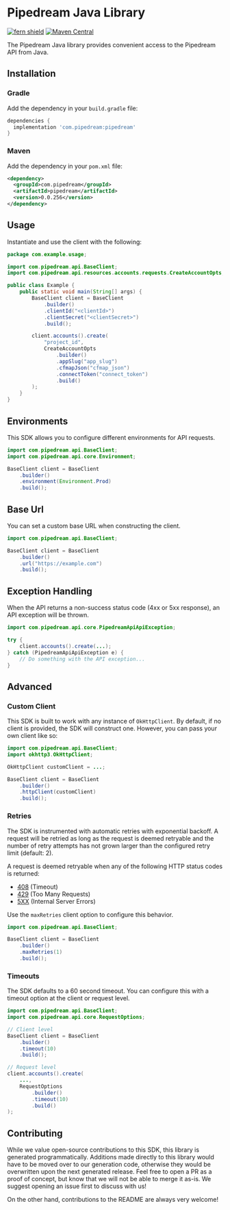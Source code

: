 # Pipedream Java Library

[![fern shield](https://img.shields.io/badge/%F0%9F%8C%BF-Built%20with%20Fern-brightgreen)](https://buildwithfern.com?utm_source=github&utm_medium=github&utm_campaign=readme&utm_source=https%3A%2F%2Fgithub.com%2FPipedreamHQ%2Fpipedream-sdk-java)
[![Maven Central](https://img.shields.io/maven-central/v/com.pipedream/pipedream)](https://central.sonatype.com/artifact/com.pipedream/pipedream)

The Pipedream Java library provides convenient access to the Pipedream API from Java.

## Installation

### Gradle

Add the dependency in your `build.gradle` file:

```groovy
dependencies {
  implementation 'com.pipedream:pipedream'
}
```

### Maven

Add the dependency in your `pom.xml` file:

```xml
<dependency>
  <groupId>com.pipedream</groupId>
  <artifactId>pipedream</artifactId>
  <version>0.0.256</version>
</dependency>
```

## Usage

Instantiate and use the client with the following:

```java
package com.example.usage;

import com.pipedream.api.BaseClient;
import com.pipedream.api.resources.accounts.requests.CreateAccountOpts;

public class Example {
    public static void main(String[] args) {
        BaseClient client = BaseClient
            .builder()
            .clientId("<clientId>")
            .clientSecret("<clientSecret>")
            .build();

        client.accounts().create(
            "project_id",
            CreateAccountOpts
                .builder()
                .appSlug("app_slug")
                .cfmapJson("cfmap_json")
                .connectToken("connect_token")
                .build()
        );
    }
}
```

## Environments

This SDK allows you to configure different environments for API requests.

```java
import com.pipedream.api.BaseClient;
import com.pipedream.api.core.Environment;

BaseClient client = BaseClient
    .builder()
    .environment(Environment.Prod)
    .build();
```

## Base Url

You can set a custom base URL when constructing the client.

```java
import com.pipedream.api.BaseClient;

BaseClient client = BaseClient
    .builder()
    .url("https://example.com")
    .build();
```

## Exception Handling

When the API returns a non-success status code (4xx or 5xx response), an API exception will be thrown.

```java
import com.pipedream.api.core.PipedreamApiApiException;

try {
    client.accounts().create(...);
} catch (PipedreamApiApiException e) {
    // Do something with the API exception...
}
```

## Advanced

### Custom Client

This SDK is built to work with any instance of `OkHttpClient`. By default, if no client is provided, the SDK will construct one. 
However, you can pass your own client like so:

```java
import com.pipedream.api.BaseClient;
import okhttp3.OkHttpClient;

OkHttpClient customClient = ...;

BaseClient client = BaseClient
    .builder()
    .httpClient(customClient)
    .build();
```

### Retries

The SDK is instrumented with automatic retries with exponential backoff. A request will be retried as long
as the request is deemed retryable and the number of retry attempts has not grown larger than the configured
retry limit (default: 2).

A request is deemed retryable when any of the following HTTP status codes is returned:

- [408](https://developer.mozilla.org/en-US/docs/Web/HTTP/Status/408) (Timeout)
- [429](https://developer.mozilla.org/en-US/docs/Web/HTTP/Status/429) (Too Many Requests)
- [5XX](https://developer.mozilla.org/en-US/docs/Web/HTTP/Status/500) (Internal Server Errors)

Use the `maxRetries` client option to configure this behavior.

```java
import com.pipedream.api.BaseClient;

BaseClient client = BaseClient
    .builder()
    .maxRetries(1)
    .build();
```

### Timeouts

The SDK defaults to a 60 second timeout. You can configure this with a timeout option at the client or request level.

```java
import com.pipedream.api.BaseClient;
import com.pipedream.api.core.RequestOptions;

// Client level
BaseClient client = BaseClient
    .builder()
    .timeout(10)
    .build();

// Request level
client.accounts().create(
    ...,
    RequestOptions
        .builder()
        .timeout(10)
        .build()
);
```

## Contributing

While we value open-source contributions to this SDK, this library is generated programmatically.
Additions made directly to this library would have to be moved over to our generation code,
otherwise they would be overwritten upon the next generated release. Feel free to open a PR as
a proof of concept, but know that we will not be able to merge it as-is. We suggest opening
an issue first to discuss with us!

On the other hand, contributions to the README are always very welcome!